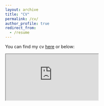 ```yaml
---
layout: archive
title: "CV"
permalink: /cv/
author_profile: true
redirect_from:
  - /resume
---
```


You can find my cv <a href="https://github.com/edoardotolva/edoardotolva.github.io/blob/55809f4fe73860c27109e5b1411fc8097ebed2e9/files/tolva_CV.pdf">here</a> or below: 

<iframe src=https://github.com/edoardotolva/edoardotolva.github.io/blob/55809f4fe73860c27109e5b1411fc8097ebed2e9/files/tolva_CV.pdf>
</iframe>

